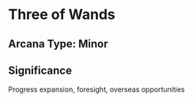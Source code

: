 # Three of Wands

## Arcana Type: Minor

## Significance 

Progress expansion, foresight, overseas opportunities
